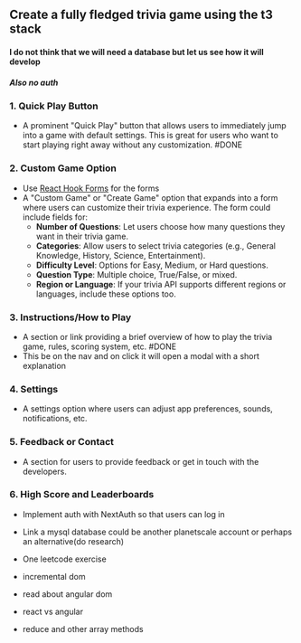 ## Create a fully fledged trivia game using the t3 stack

#### I do not think that we will need a database but let us see how it will develop
##### Also no auth


### 1. **Quick Play Button**

- A prominent "Quick Play" button that allows users to immediately jump into a game with default settings. This is great for users who want to start playing right away without any customization. #DONE 

### 2. **Custom Game Option**


- Use [React Hook Forms](https://www.react-hook-form.com/) for the forms
- A "Custom Game" or "Create Game" option that expands into a form where users can customize their trivia experience. The form could include fields for:
    - **Number of Questions**: Let users choose how many questions they want in their trivia game.
    - **Categories**: Allow users to select trivia categories (e.g., General Knowledge, History, Science, Entertainment).
    - **Difficulty Level**: Options for Easy, Medium, or Hard questions.
    - **Question Type**: Multiple choice, True/False, or mixed.
    - **Region or Language**: If your trivia API supports different regions or languages, include these options too.

### 3. **Instructions/How to Play**

- A section or link providing a brief overview of how to play the trivia game, rules, scoring system, etc. #DONE 
- This be on the nav and on click it will open a modal with a short explanation
### 4. **Settings**

- A settings option where users can adjust app preferences, sounds, notifications, etc.
### 5. **Feedback or Contact**

- A section for users to provide feedback or get in touch with the developers.

### 6. **High Score and Leaderboards**
- Implement auth with NextAuth so that users can log in
- Link a mysql database could be another planetscale account or perhaps an alternative(do research)








- One leetcode exercise
- incremental dom
- read about angular dom
- react vs angular
- reduce and other array methods
